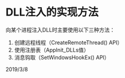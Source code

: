 # DLL注入的实现方法

向某个进程注入DLL时主要使用以下三种方法：  
1. 创建远程线程（CreateRemoteThread() API）
2. 使用注册表（AppInit_DLLs值）
3. 消息钩取（SetWindowsHookEx() API）


2019/3/8  
